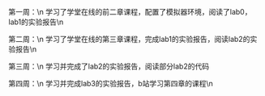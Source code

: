 第一周：\n
学习了学堂在线的前二章课程，配置了模拟器环境，阅读了lab0，lab1的实验报告\n

第二周：\n
学习了学堂在线的第三章课程，完成lab1的实验报告，阅读lab2的实验报告\n

第三周：\n
学习并完成了lab2的实验报告，阅读部分lab2的代码

第四周：\n
学习并完成lab3的实验报告，b站学习第四章的课程\n
